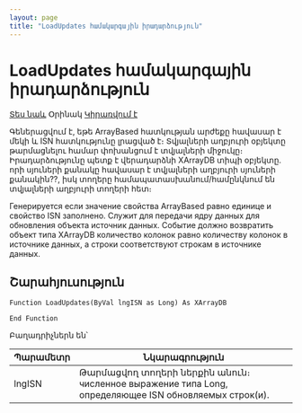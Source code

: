 ```yaml
---
layout: page
title: "LoadUpdates համակարգային իրադարձություն"
---
```


# LoadUpdates համակարգային իրադարձություն

[Տես նաև](Load.md) Օրինակ [Կիրառվում է](../Functions/Asdata.md)

Գեներացվում է, եթե ArrayBased հատկության արժեքը հավասար է մեկի և ISN հատկությունը լրացված է։ Տվյալների աղբյուրի օբյեկտը թարմացնելու համար փոխանցում է տվյալների միջուկը։
Իրադարձությունը պետք է վերադարձնի XArrayDB տիպի օբյեկտը. որի սյուների քանակը հավասար է տվյալների աղբյուրի սյուների քանակին??, իսկ տողերը համապատասխանում/համընկնում են տվյալների աղբյուրի տողերի հետ։

Генерируется если значение свойства ArrayBased равно единице и свойство ISN заполнено. Служит для передачи ядру данных для обновления объекта источник данных. Событие должно возвратить объект типа XArrayDB количество колонок равно количеству колонок в источнике данных, а строки соответствуют строкам в источнике данных.


## Շարահյուսություն

```as4x
Function LoadUpdates(ByVal lngISN as Long) As XArrayDB

End Function
```

Բաղադրիչներն են՝


| Պարամետր | Նկարագրություն |
|--|--|
| lngISN | Թարմացվող տողերի ներքին անուն։ численное выражение типа Long, определяющее ISN обновляемых строк(и). |






